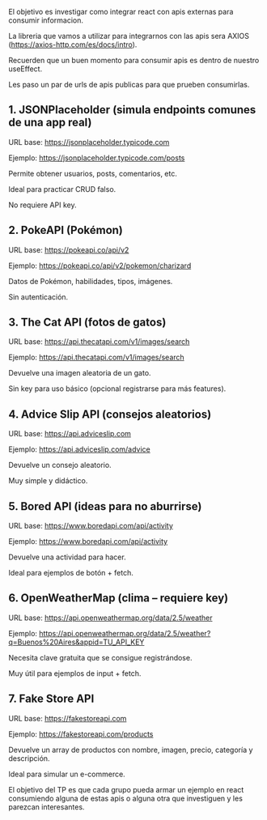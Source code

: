 El objetivo es investigar como integrar react con apis externas para consumir informacion.

La libreria que vamos a utilizar para integrarnos con las apis sera AXIOS (https://axios-http.com/es/docs/intro).

Recuerden que un buen momento para consumir apis es dentro de nuestro useEffect.

Les paso un par de urls de apis publicas para que prueben consumirlas.

## 1. JSONPlaceholder (simula endpoints comunes de una app real)
URL base: https://jsonplaceholder.typicode.com

Ejemplo: https://jsonplaceholder.typicode.com/posts

Permite obtener usuarios, posts, comentarios, etc.

Ideal para practicar CRUD falso.

No requiere API key.

## 2. PokeAPI (Pokémon)
URL base: https://pokeapi.co/api/v2

Ejemplo: https://pokeapi.co/api/v2/pokemon/charizard

Datos de Pokémon, habilidades, tipos, imágenes.

Sin autenticación.

## 3. The Cat API (fotos de gatos)
URL base: https://api.thecatapi.com/v1/images/search

Ejemplo: https://api.thecatapi.com/v1/images/search

Devuelve una imagen aleatoria de un gato.

Sin key para uso básico (opcional registrarse para más features).

## 4. Advice Slip API (consejos aleatorios)
URL base: https://api.adviceslip.com

Ejemplo: https://api.adviceslip.com/advice

Devuelve un consejo aleatorio.

Muy simple y didáctico.

## 5. Bored API (ideas para no aburrirse)
URL base: https://www.boredapi.com/api/activity

Ejemplo: https://www.boredapi.com/api/activity

Devuelve una actividad para hacer.

Ideal para ejemplos de botón + fetch.

## 6. OpenWeatherMap (clima – requiere key)
URL base: https://api.openweathermap.org/data/2.5/weather

Ejemplo: https://api.openweathermap.org/data/2.5/weather?q=Buenos%20Aires&appid=TU_API_KEY

Necesita clave gratuita que se consigue registrándose.

Muy útil para ejemplos de input + fetch.

## 7. Fake Store API
URL base: https://fakestoreapi.com

Ejemplo: https://fakestoreapi.com/products

Devuelve un array de productos con nombre, imagen, precio, categoría y descripción.

Ideal para simular un e-commerce.

El objetivo del TP es que cada grupo pueda armar un ejemplo en react consumiendo alguna de estas apis o alguna otra que investiguen y les parezcan interesantes.

